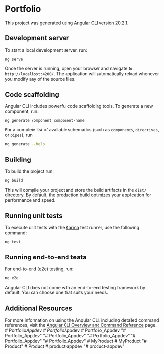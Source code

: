 # Portfolio

This project was generated using [Angular CLI](https://github.com/angular/angular-cli) version 20.2.1.

## Development server

To start a local development server, run:

```bash
ng serve
```

Once the server is running, open your browser and navigate to `http://localhost:4200/`. The application will automatically reload whenever you modify any of the source files.

## Code scaffolding

Angular CLI includes powerful code scaffolding tools. To generate a new component, run:

```bash
ng generate component component-name
```

For a complete list of available schematics (such as `components`, `directives`, or `pipes`), run:

```bash
ng generate --help
```

## Building

To build the project run:

```bash
ng build
```

This will compile your project and store the build artifacts in the `dist/` directory. By default, the production build optimizes your application for performance and speed.

## Running unit tests

To execute unit tests with the [Karma](https://karma-runner.github.io) test runner, use the following command:

```bash
ng test
```

## Running end-to-end tests

For end-to-end (e2e) testing, run:

```bash
ng e2e
```

Angular CLI does not come with an end-to-end testing framework by default. You can choose one that suits your needs.

## Additional Resources

For more information on using the Angular CLI, including detailed command references, visit the [Angular CLI Overview and Command Reference](https://angular.dev/tools/cli) page.
#   P o r t f o l i o _ A p p d e v  
 #   P o r t f o l i o _ A p p d e v  
 #   P o r t f o l i o _ A p p d e v  
 "# Portfolio_Appdev" 
"# Portfolio_Appdev" 
"# Portfolio_Appdev" 
"# Portfolio_Appdev" 
"# Portfolio_Appdev" 
#   M y P r o d u c t  
 #   M y P r o d u c t  
 "# Product" 
#   P r o d u c t  
 #   p r o d u c t - a p p d e v  
 "# product-appdev" 
